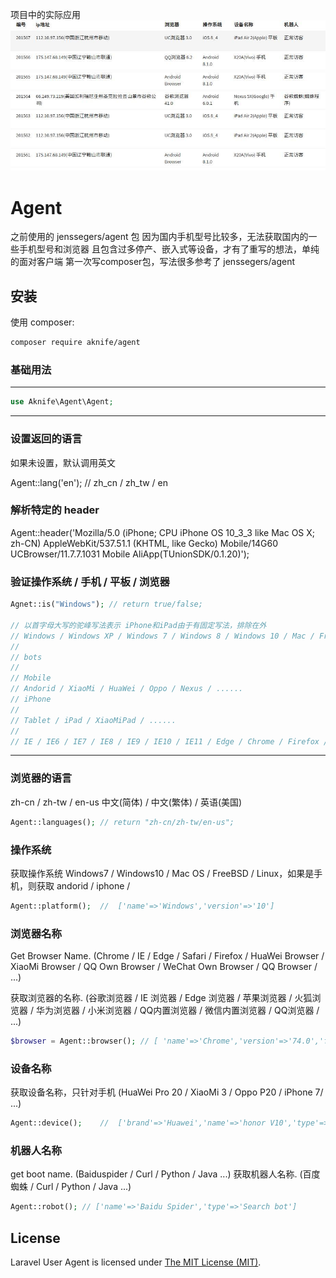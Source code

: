 项目中的实际应用
 ![image](https://github.com/aknife2019/agent/raw/master/screen.jpg)

Agent
=====
之前使用的 jenssegers/agent 包
因为国内手机型号比较多，无法获取国内的一些手机型号和浏览器
且包含过多停产、嵌入式等设备，才有了重写的想法，单纯的面对客户端
第一次写composer包，写法很多参考了 jenssegers/agent 

安装
------------

使用 composer:

```bash
composer require aknife/agent
```

### 基础用法
-----------

```php
use Aknife\Agent\Agent;
```
------------------------

### 设置返回的语言
如果未设置，默认调用英文

Agent::lang('en'); // zh_cn / zh_tw / en


### 解析特定的 header

Agent::header('Mozilla/5.0 (iPhone; CPU iPhone OS 10_3_3 like Mac OS X; zh-CN) AppleWebKit/537.51.1 (KHTML, like Gecko) Mobile/14G60 UCBrowser/11.7.7.1031 Mobile  AliApp(TUnionSDK/0.1.20)');


### 验证操作系统 / 手机 / 平板 / 浏览器

```php
Agnet::is("Windows"); // return true/false;

// 以首字母大写的驼峰写法表示 iPhone和iPad由于有固定写法，排除在外
// Windows / Windows XP / Windows 7 / Windows 8 / Windows 10 / Mac / FreeBSD / Linux
// 
// bots 
//
// Mobile
// Andorid / XiaoMi / HuaWei / Oppo / Nexus / ......
// iPhone 
// 
// Tablet / iPad / XiaoMiPad / ......
// 
// IE / IE6 / IE7 / IE8 / IE9 / IE10 / IE11 / Edge / Chrome / Firefox / Safari
```

------------------------

### 浏览器的语言
zh-cn / zh-tw / en-us
中文(简体) / 中文(繁体) / 英语(美国)

```php
Agent::languages(); // return "zh-cn/zh-tw/en-us";
```

### 操作系统

获取操作系统 Windows7 / Windows10 / Mac OS / FreeBSD / Linux，如果是手机，则获取 andorid / iphone /

```php
Agent::platform();  //  ['name'=>'Windows','version'=>'10']
```

### 浏览器名称

Get Browser Name. (Chrome / IE / Edge / Safari / Firefox / HuaWei Browser / XiaoMi Browser / QQ Own Browser / WeChat Own Browser / QQ Browser / ...)

获取浏览器的名称. (谷歌浏览器 / IE 浏览器 / Edge 浏览器 / 苹果浏览器 / 火狐浏览器 / 华为浏览器 / 小米浏览器 / QQ内置浏览器 / 微信内置浏览器 / QQ浏览器 / ...)

```php
$browser = Agent::browser(); // [ 'name'=>'Chrome','version'=>'74.0','full'=>'74.0.3729.131' ]

```

### 设备名称

获取设备名称，只针对手机 (HuaWei Pro 20 / XiaoMi 3 / Oppo P20 / iPhone 7/ ...)

```php
Agent::device();    //  ['brand'=>'Huawei','name'=>'honor V10','type'=>'smartphone']
```

### 机器人名称

get boot name. (Baiduspider / Curl / Python / Java ...)
获取机器人名称. (百度蜘蛛 / Curl / Python / Java ...)

```php
Agent::robot(); // ['name'=>'Baidu Spider','type'=>'Search bot']
```


## License

Laravel User Agent is licensed under [The MIT License (MIT)](LICENSE).
